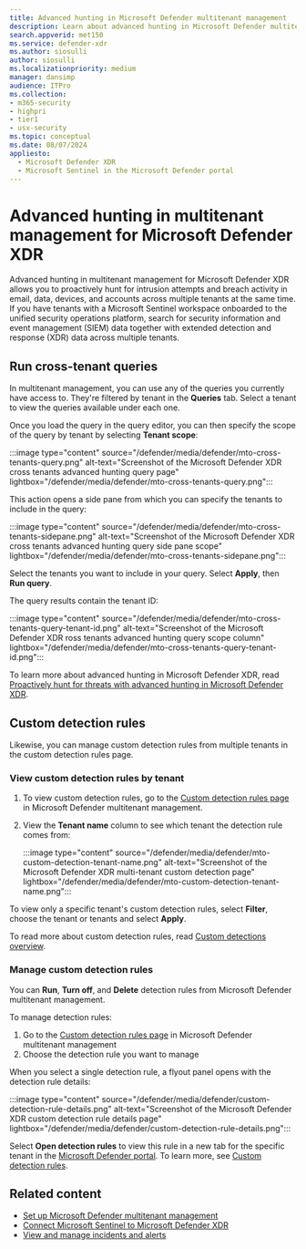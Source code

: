 ```yaml
---
title: Advanced hunting in Microsoft Defender multitenant management
description: Learn about advanced hunting in Microsoft Defender multitenant management
search.appverid: met150
ms.service: defender-xdr
ms.author: siosulli
author: siosulli
ms.localizationpriority: medium
manager: dansimp
audience: ITPro
ms.collection: 
- m365-security
- highpri
- tier1
- usx-security
ms.topic: conceptual
ms.date: 08/07/2024
appliesto:
  - Microsoft Defender XDR
  - Microsoft Sentinel in the Microsoft Defender portal
---
```


# Advanced hunting in multitenant management for Microsoft Defender XDR

Advanced hunting in multitenant management for Microsoft Defender XDR allows you to proactively hunt for intrusion attempts and breach activity in email, data, devices, and accounts across multiple tenants at the same time. If you have tenants with a Microsoft Sentinel workspace onboarded to the unified security operations platform, search for security information and event management (SIEM) data together with extended detection and response (XDR) data across multiple tenants. 

## Run cross-tenant queries

In multitenant management, you can use any of the queries you currently have access to. They're filtered by tenant in the **Queries** tab. Select a tenant to view the queries available under each one.

Once you load the query in the query editor, you can then specify the scope of the query by tenant by selecting **Tenant scope**:

   :::image type="content" source="/defender/media/defender/mto-cross-tenants-query.png" alt-text="Screenshot of the Microsoft Defender XDR cross tenants advanced hunting query page" lightbox="/defender/media/defender/mto-cross-tenants-query.png":::

This action opens a side pane from which you can specify the tenants to include in the query:

   :::image type="content" source="/defender/media/defender/mto-cross-tenants-sidepane.png" alt-text="Screenshot of the Microsoft Defender XDR cross tenants advanced hunting query side pane scope" lightbox="/defender/media/defender/mto-cross-tenants-sidepane.png":::

Select the tenants you want to include in your query. Select **Apply**, then **Run query**.

The query results contain the tenant ID:

   :::image type="content" source="/defender/media/defender/mto-cross-tenants-query-tenant-id.png" alt-text="Screenshot of the Microsoft Defender XDR ross tenants advanced hunting query scope column" lightbox="/defender/media/defender/mto-cross-tenants-query-tenant-id.png":::

To learn more about advanced hunting in Microsoft Defender XDR, read [Proactively hunt for threats with advanced hunting in Microsoft Defender XDR](advanced-hunting-overview.md).

## Custom detection rules

Likewise, you can manage custom detection rules from multiple tenants in the custom detection rules page.

### View custom detection rules by tenant

1. To view custom detection rules, go to the [Custom detection rules page](https://mto.security.microsoft.com/v2/custom_detection) in Microsoft Defender multitenant management.
2. View the **Tenant name** column to see which tenant the detection rule comes from:

   :::image type="content" source="/defender/media/defender/mto-custom-detection-tenant-name.png" alt-text="Screenshot of the Microsoft Defender XDR multi-tenant custom detection page" lightbox="/defender/media/defender/mto-custom-detection-tenant-name.png":::

To view only a specific tenant's custom detection rules, select **Filter**, choose the tenant or tenants and select **Apply**.

To read more about custom detection rules, read [Custom detections overview](custom-detections-overview.md).

### Manage custom detection rules

You can **Run**, **Turn off**, and **Delete** detection rules from Microsoft Defender multitenant management.

To manage detection rules:

1. Go to the [Custom detection rules page](https://mto.security.microsoft.com/v2/custom_detection) in Microsoft Defender multitenant management
2. Choose the detection rule you want to manage

When you select a single detection rule, a flyout panel opens with the detection rule details:

   :::image type="content" source="/defender/media/defender/custom-detection-rule-details.png" alt-text="Screenshot of the Microsoft Defender XDR custom detection rule details page" lightbox="/defender/media/defender/custom-detection-rule-details.png":::

Select **Open detection rules** to view this rule in a new tab for the specific tenant in the [Microsoft Defender portal](https://security.microsoft.com). To learn more, see [Custom detection rules](./custom-detection-rules.md).

## Related content

- [Set up Microsoft Defender multitenant management](mto-requirements.md)
- [Connect Microsoft Sentinel to Microsoft Defender XDR](microsoft-sentinel-onboard.md)
- [View and manage incidents and alerts](mto-incidents-alerts.md)